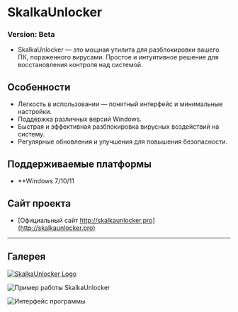# SkalkaUnlocker

### Version: Beta

- SkalkaUnlocker — это мощная утилита для разблокировки вашего ПК, пораженного вирусами. Простое и интуитивное решение для восстановления контроля над системой.

## Особенности

- Легкость в использовании — понятный интерфейс и минимальные настройки.
- Поддержка различных версий Windows.
- Быстрая и эффективная разблокировка вирусных воздействий на систему.
- Регулярные обновления и улучшения для повышения безопасности.

## Поддерживаемые платформы

- **Windows 7/10/11

## Сайт проекта

- [Официальный сайт http://skalkaunlocker.pro](http://skalkaunlocker.pro)

---

## Галерея

[![SkalkaUnlocker Logo](https://github.com/user-attachments/assets/4a7235a0-58bd-4737-abe8-9fd133e9917c)](http://skalkaunlocker.pro)

![Пример работы SkalkaUnlocker](https://github.com/user-attachments/assets/1f7e87cd-8d12-45fb-b4ea-de3fbf340ca8)

![Интерфейс программы](https://github.com/user-attachments/assets/2b896781-1bdf-4a4d-b144-0e8db1d54480)
